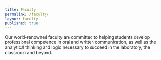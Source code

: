 ```yaml
---
title: Faculty
permalink: /faculty/
layout: faculty
published: true
---
```


Our world-renowned faculty are committed to helping students develop professional competence in oral and written communication, as well as the analytical thinking and logic necessary to succeed in the
laboratory, the classroom and beyond.
